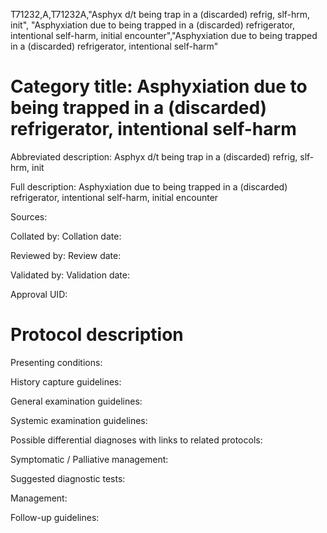 T71232,A,T71232A,"Asphyx d/t being trap in a (discarded) refrig, slf-hrm, init", "Asphyxiation due to being trapped in a (discarded) refrigerator, intentional self-harm, initial encounter","Asphyxiation due to being trapped in a (discarded) refrigerator, intentional self-harm"
# Category title: Asphyxiation due to being trapped in a (discarded) refrigerator, intentional self-harm

Abbreviated description: Asphyx d/t being trap in a (discarded) refrig, slf-hrm, init

Full description: Asphyxiation due to being trapped in a (discarded) refrigerator, intentional self-harm, initial encounter

Sources:

Collated by:
Collation date:

Reviewed by:
Review date:

Validated by:
Validation date:

Approval UID:

# Protocol description

Presenting conditions:

History capture guidelines:

General examination guidelines:

Systemic examination guidelines:

Possible differential diagnoses with links to related protocols:

Symptomatic / Palliative management:

Suggested diagnostic tests:

Management:

Follow-up guidelines:
